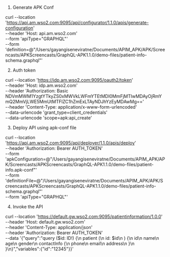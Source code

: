 1. Generate APK Conf

curl --location 'https://api.am.wso2.com:9095/api/configurator/1.1.0/apis/generate-configuration' \
--header 'Host: api.am.wso2.com' \
--form 'apiType="GRAPHQL"' \
--form 'definition=@"/Users/gayangiseneviratne/Documents/APIM_APK/APK/Screencasts/APKScreencasts/GraphQL-APK1.1.0/demo-files/patient-info-schema.graphql"'

2. Auth token

curl --location 'https://idp.am.wso2.com:9095/oauth2/token' \
--header 'Host: idp.am.wso2.com' \
--header 'Authorization: Basic NDVmMWM1YzgtYTkyZS0xMWVkLWFmYTEtMDI0MmFjMTIwMDAyOjRmYmQ2MmVjLWE5MmUtMTFlZC1hZmExLTAyNDJhYzEyMDAwMg==' \
--header 'Content-Type: application/x-www-form-urlencoded' \
--data-urlencode 'grant_type=client_credentials' \
--data-urlencode 'scope=apk:api_create'

3. Deploy API using apk-conf file

curl --location 'https://api.am.wso2.com:9095/api/deployer/1.1.0/apis/deploy' \
--header 'Authorization: Bearer AUTH_TOKEN' \
--form 'apkConfiguration=@"/Users/gayangiseneviratne/Documents/APIM_APK/APK/Screencasts/APKScreencasts/GraphQL-APK1.1.0/demo-files/patient-info.apk-conf"' \
--form 'definitionFile=@"/Users/gayangiseneviratne/Documents/APIM_APK/APK/Screencasts/APKScreencasts/GraphQL-APK1.1.0/demo-files/patient-info-schema.graphql"' \
--form 'apiType="GRAPHQL"'

4. Invoke the API

curl --location 'https://default.gw.wso2.com:9095/patientinformation/1.0.0' \
--header 'Host: default.gw.wso2.com' \
--header 'Content-Type: application/json' \
--header 'Authorization: Bearer AUTH_TOKEN' \
--data '{"query":"query ($id: ID!) {\n    patient (\n        id: $id\n    ) {\n        id\n        name\n        age\n        gender\n        contactInfo {\n            phone\n            email\n            address\n        }\n    }\n}","variables":{"id":"12345"}}'